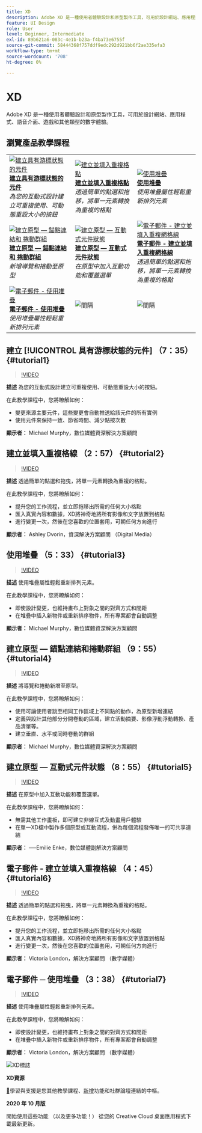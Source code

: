 ```yaml
---
title: XD
description: Adobe XD 是一種使用者體驗設計和原型製作工具，可用於設計網站、應用程式、語音介面、遊戲和其他類型的數字體驗
feature: UI Design
role: User
level: Beginner, Intermediate
exl-id: 89b621a6-083c-4e1b-b23a-f4ba73e6755f
source-git-commit: 58444368f757ddf9edc292d921bb6f2ae335efa3
workflow-type: tm+mt
source-wordcount: '708'
ht-degree: 0%

---
```


# XD

Adobe XD 是一種使用者體驗設計和原型製作工具，可用於設計網站、應用程式、語音介面、遊戲和其他類型的數字體驗。

## 瀏覽產品教學課程

<table style="table-layout:fixed">
<tr>
 <td>
   <a href="xd.md#tutorial1">
      <img alt="建立具有游標狀態的元件" src="../assets/Xd_hoverstates_components_thumbnail.jpg" />
   </a>
    <div>
   <a href="xd.md#tutorial1"><strong>建立具有游標狀態的元件</strong></a>
    </div>
    <em>為您的互動式設計建立可重複使用、可動態重設大小的按鈕</em>
    <br>
  </td>
  <td>
    <a href="xd.md#tutorial2">
        <img alt="建立並填入重複格點" src="../assets/XD_repeatgrid_thumbnail.jpg" />
    </a>
    <div>
    <a href="xd.md#tutorial2"><strong>建立並填入重複格點</strong></a>
    </div>
    <em>透過簡單的點選和拖移，將單一元素轉換為重複的格點</em>
    <br>
  </td>
  <td>
   <a href="xd.md#tutorial3">
      <img alt="使用堆疊" src="../assets/xd_Stacks_thumbnail.jpg" />
   </a>
    <div>
    <a href="xd.md#tutorial3"><strong>使用堆疊</strong></a>
    </div>
    <em>使用堆疊屬性輕鬆重新排列元素</em>
    <br>
  </td>
</tr>
<tr>
 <td>
    <a href="xd.md#tutorial4">
        <img alt="建立原型 — 錨點連結和
捲動群組" src="../assets/XD_Scrolls_Thumbnail_Murphy.jpg" />
    </a>
    <div>
    <a href="xd.md#tutorial4"><strong>建立原型 — 錨點連結和
捲動群組</strong></a>
    </div>
    <em>新增導覽和捲動至原型</em>
    <br>
  </td>
  <td>
    <a href="xd.md#tutorial5">
        <img alt="建立原型 — 互動式元件狀態" src="../assets/XD_interactiveprototypes_enke.jpg" />
    </a>
    <div>
    <a href="xd.md#tutorial5"><strong>建立原型 — 互動式元件狀態</strong></a>
    </div>
    <em>在原型中加入互動功能和覆蓋選單</em>
    <br>
  </td>
  <td>
   <a href="xd.md#tutorial6">
      <img alt="電子郵件 - 建立並填入重複網格線" src="../assets/xd_repeat_torres.jpg" />
   </a>
    <div>
   <a href="xd.md#tutorial7"><strong>電子郵件 - 建立並填入重複網格線</strong></a>
    </div>
    <em>透過簡單的點選和拖移，將單一元素轉換為重複的格點</em>
    <br>
  </td>
</tr>
<tr>
 <td>
    <a href="xd.md#tutorial7">
        <img alt="電子郵件 - 使用堆疊" src="../assets/xd_stacks_torres.jpg" />
    </a>
    <div>
    <a href="xd.md#tutorial7"><strong>電子郵件 - 使用堆疊</strong></a>
    </div>
    <em>使用堆疊屬性輕鬆重新排列元素</em>
    <br>
  </td>
  <td>
    <img alt="間隔" src="../assets/Whitespacer.png" />
    <div>
    <br>
  </td>
  <td>
    <img alt="間隔" src="../assets/Whitespacer.png" />
    <div>
    <br>
  </td>
</tr>
</table>

## 建立 [!UICONTROL 具有游標狀態的元件] （7：35） {#tutorial1}

>[!VIDEO](https://video.tv.adobe.com/v/326874?hidetitle=true)

**描述**
為您的互動式設計建立可重複使用、可動態重設大小的按鈕。

在此教學課程中，您將瞭解如何：
* 變更來源主要元件，這些變更會自動推送給該元件的所有實例
* 使用元件來保持一致、節省時間、減少點按次數

**顯示者：**
Michael Murphy，數位媒體資深解決方案顧問

## 建立並填入重複格線 （2：57） {#tutorial2}

>[!VIDEO](https://video.tv.adobe.com/v/326955?hidetitle=true)

**描述**
透過簡單的點選和拖曳，將單一元素轉換為重複的格點。

在此教學課程中，您將瞭解如何：
* 提升您的工作流程，並立即拖移出所需的任何大小格點
* 匯入真實內容和數據，XD將神奇地將所有影像和文字放置到格點
* 進行變更一次，然後在您喜歡的位置套用，可朝任何方向進行

**顯示者：**
Ashley Dvorin，資深解決方案顧問 （Digital Media）

## 使用堆疊 （5：33） {#tutorial3}

>[!VIDEO](https://video.tv.adobe.com/v/326956?hidetitle=true)

**描述**
使用堆疊屬性輕鬆重新排列元素。

在此教學課程中，您將瞭解如何：
* 即使設計變更，也維持畫布上對象之間的對齊方式和間距
* 在堆疊中插入新物件或重新排序物件，所有專案都會自動調整

**顯示者：**
Michael Murphy，數位媒體資深解決方案顧問

## 建立原型 — 錨點連結和捲動群組 （9：55） {#tutorial4}

>[!VIDEO](https://video.tv.adobe.com/v/326957?hidetitle=true)

**描述**
將導覽和捲動新增至原型。

在此教學課程中，您將瞭解如何：
* 使用可讓使用者跳至相同工作區域上不同點的動作，為原型新增連結
* 定義與設計其他部分分開卷動的區域，建立活動摘要、影像浮動浮動轉換、產品清單等。
* 建立垂直、水平或同時卷動的群組

**顯示者：**
Michael Murphy，數位媒體資深解決方案顧問

## 建立原型 — 互動式元件狀態 （8：55） {#tutorial5}

>[!VIDEO](https://video.tv.adobe.com/v/326958?hidetitle=true)

**描述**
在原型中加入互動功能和覆蓋選單。

在此教學課程中，您將瞭解如何：
* 無需其他工作畫板，即可建立非線互式及動畫用戶體驗
* 在單一XD檔中製作多個原型或互動流程，併為每個流程發佈唯一的可共享連結

**顯示者：**
──Emilie Enke，數位媒體副解決方案顧問

## 電子郵件 - 建立並填入重複格線 （4：45） {#tutorial6}

>[!VIDEO](https://video.tv.adobe.com/v/326775?hidetitle=true)

**描述**
透過簡單的點選和拖曳，將單一元素轉換為重複的格點。

在此教學課程中，您將瞭解如何：
* 提升您的工作流程，並立即拖移出所需的任何大小格點
* 匯入真實內容和數據，XD將神奇地將所有影像和文字放置到格點
* 進行變更一次，然後在您喜歡的位置套用，可朝任何方向進行

**顯示者：**
Victoria London，解決方案顧問 （數字媒體）

## 電子郵件 ─ 使用堆疊 （3：38） {#tutorial7}

>[!VIDEO](https://video.tv.adobe.com/v/326759?hidetitle=true)

**描述**
使用堆疊屬性輕鬆重新排列元素。

在此教學課程中，您將瞭解如何：
* 即使設計變更，也維持畫布上對象之間的對齊方式和間距
* 在堆疊中插入新物件或重新排序物件，所有專案都會自動調整

**顯示者：**
Victoria London，解決方案顧問 （數字媒體）

![XD標誌](../assets/xd_appicon_96.png)

**XD資源**

[&#128279;](https://helpx.adobe.com/support/xd.html)學習與支援是您其他教學課程、[新增](https://helpx.adobe.com/xd/user-guide.html/xd/help/whats-new.ug.html)功能和社群論壇連結的中樞。

**2020 年 10 月版**

開始使用這些功能 （以及更多功能！） 從您的 Creative Cloud 桌面應用程式下載最新更新。
